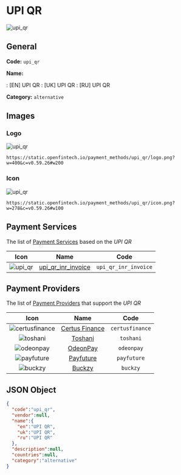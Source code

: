 
# UPI QR 
![upi_qr](https://static.openfintech.io/payment_methods/upi_qr/logo.png?w=400&c=v0.59.26#w200)  

## General 
**Code:** `upi_qr` 
 
**Name:** 
 
:	[EN] UPI QR 
:	[UK] UPI QR 
:	[RU] UPI QR 
 
**Category:** `alternative` 
 

## Images 

### Logo 
![upi_qr](https://static.openfintech.io/payment_methods/upi_qr/logo.png?w=400&c=v0.59.26#w200)  

```
https://static.openfintech.io/payment_methods/upi_qr/logo.png?w=400&c=v0.59.26#w200
```  

### Icon 
![upi_qr](https://static.openfintech.io/payment_methods/upi_qr/icon.png?w=278&c=v0.59.26#w100)  

```
https://static.openfintech.io/payment_methods/upi_qr/icon.png?w=278&c=v0.59.26#w100
```  

## Payment Services 
 
The list of [Payment Services](/payment-services/) based on the _UPI QR_ 

|Icon|Name|Code| 
|:---:|:---:|:---:| 
|![upi_qr](https://static.openfintech.io/payment_methods/upi_qr/icon.png?w=278&c=v0.59.26#w100) |[upi_qr_inr_invoice](/payment-services/upi_qr_inr_invoice/)|`upi_qr_inr_invoice`| 
 

## Payment Providers 
 
The list of [Payment Providers](/payment-providers/) that support the _UPI QR_ 

|Icon|Name|Code| 
|:---:|:---:|:---:| 
|![certusfinance](https://static.openfintech.io/payment_providers/certusfinance/icon.png?w=278&c=v0.59.26#w100) |[Certus Finance](/payment-providers/certusfinance/)|`certusfinance`| 
|![toshani](https://static.openfintech.io/payment_providers/toshani/icon.png?w=278&c=v0.59.26#w100) |[Toshani](/payment-providers/toshani/)|`toshani`| 
|![odeonpay](https://static.openfintech.io/payment_providers/odeonpay/icon.png?w=278&c=v0.59.26#w100) |[OdeonPay](/payment-providers/odeonpay/)|`odeonpay`| 
|![payfuture](https://static.openfintech.io/payment_providers/payfuture/icon.svg?w=278&c=v0.59.26#w100) |[Payfuture](/payment-providers/payfuture/)|`payfuture`| 
|![buckzy](https://static.openfintech.io/payment_providers/buckzy/icon.png?w=278&c=v0.59.26#w100) |[Buckzy](/payment-providers/buckzy/)|`buckzy`| 
 

## JSON Object 

```json
{
  "code":"upi_qr",
  "vendor":null,
  "name":{
    "en":"UPI QR",
    "uk":"UPI QR",
    "ru":"UPI QR"
  },
  "description":null,
  "countries":null,
  "category":"alternative"
}
```  
